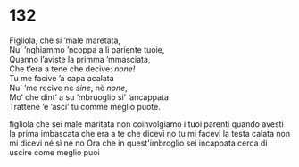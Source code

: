 # 132
  
Figliola, che si ’male maretata,  
Nu’ ’nghiammo ’ncoppa a li pariente tuoie,  
Quanno l’aviste la primma ’mmasciata,  
Che t’era a tene che decive: *none!*  
Tu me facive ’a capa acalata  
Nu’ ’me recive nè *sine*, nè *none*,  
Mo’ che dint’ a su ’mbruoglio si’ ’ancappata  
Trattene ’e ’asci’ tu comme meglio puote.

figliola che sei male maritata
non coinvolgiamo i tuoi parenti
quando avesti la prima imbascata
che era a te che dicevi no
tu mi facevi la testa calata
non mi dicevi né sì né no
Ora che in quest'imbroglio sei incappata
cerca di uscire come meglio puoi

